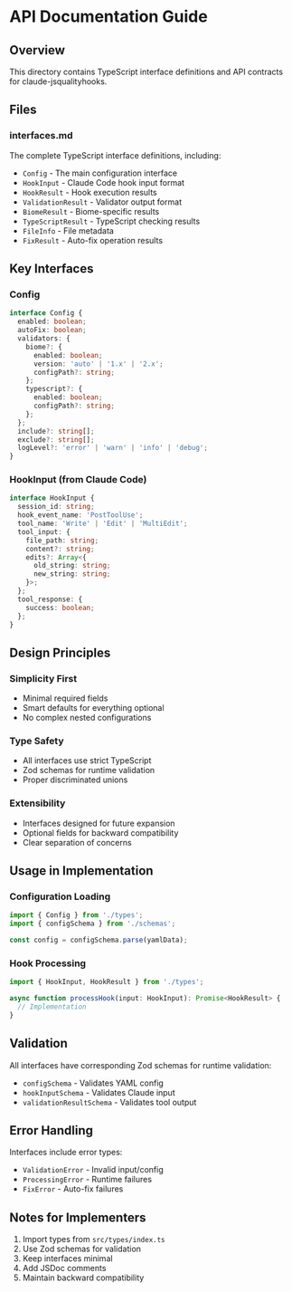# API Documentation Guide

## Overview

This directory contains TypeScript interface definitions and API contracts for claude-jsqualityhooks.

## Files

### interfaces.md
The complete TypeScript interface definitions, including:
- `Config` - The main configuration interface
- `HookInput` - Claude Code hook input format
- `HookResult` - Hook execution results
- `ValidationResult` - Validator output format
- `BiomeResult` - Biome-specific results
- `TypeScriptResult` - TypeScript checking results
- `FileInfo` - File metadata
- `FixResult` - Auto-fix operation results

## Key Interfaces

### Config
```typescript
interface Config {
  enabled: boolean;
  autoFix: boolean;
  validators: {
    biome?: {
      enabled: boolean;
      version: 'auto' | '1.x' | '2.x';
      configPath?: string;
    };
    typescript?: {
      enabled: boolean;
      configPath?: string;
    };
  };
  include?: string[];
  exclude?: string[];
  logLevel?: 'error' | 'warn' | 'info' | 'debug';
}
```

### HookInput (from Claude Code)
```typescript
interface HookInput {
  session_id: string;
  hook_event_name: 'PostToolUse';
  tool_name: 'Write' | 'Edit' | 'MultiEdit';
  tool_input: {
    file_path: string;
    content?: string;
    edits?: Array<{
      old_string: string;
      new_string: string;
    }>;
  };
  tool_response: {
    success: boolean;
  };
}
```

## Design Principles

### Simplicity First
- Minimal required fields
- Smart defaults for everything optional
- No complex nested configurations

### Type Safety
- All interfaces use strict TypeScript
- Zod schemas for runtime validation
- Proper discriminated unions

### Extensibility
- Interfaces designed for future expansion
- Optional fields for backward compatibility
- Clear separation of concerns

## Usage in Implementation

### Configuration Loading
```typescript
import { Config } from './types';
import { configSchema } from './schemas';

const config = configSchema.parse(yamlData);
```

### Hook Processing
```typescript
import { HookInput, HookResult } from './types';

async function processHook(input: HookInput): Promise<HookResult> {
  // Implementation
}
```


## Validation

All interfaces have corresponding Zod schemas for runtime validation:
- `configSchema` - Validates YAML config
- `hookInputSchema` - Validates Claude input
- `validationResultSchema` - Validates tool output

## Error Handling

Interfaces include error types:
- `ValidationError` - Invalid input/config
- `ProcessingError` - Runtime failures
- `FixError` - Auto-fix failures

## Notes for Implementers

1. Import types from `src/types/index.ts`
2. Use Zod schemas for validation
3. Keep interfaces minimal
4. Add JSDoc comments
5. Maintain backward compatibility